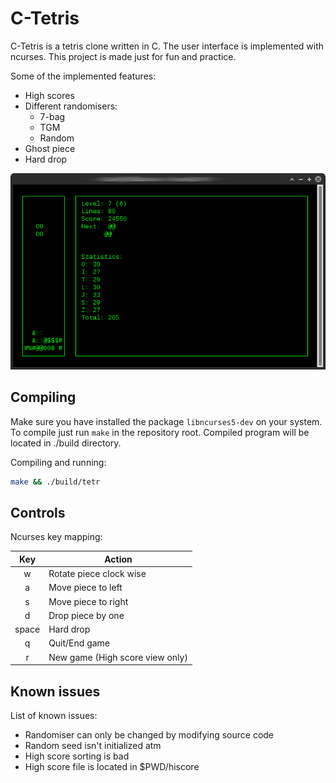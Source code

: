 # C-Tetris
C-Tetris is a tetris clone written in C. The user interface is implemented with ncurses. This project is made just for fun and practice.

Some of the implemented features:
- High scores
- Different randomisers:
  - 7-bag
  - TGM
  - Random
- Ghost piece
- Hard drop

![Screenshot](./curses_ui.png)

## Compiling
Make sure you have installed the package  ```libncurses5-dev``` on your system. To compile just run ```make``` in the repository root. Compiled program will be located in ./build directory.

Compiling and running:
```bash
make && ./build/tetr
```

## Controls
Ncurses key mapping:

Key   | Action
:----:|-------
w     | Rotate piece clock wise
a     | Move piece to left
s     | Move piece to right
d     | Drop piece by one
space | Hard drop
q     | Quit/End game
r     | New game (High score view only)

## Known issues
List of known issues:
- Randomiser can only be changed by modifying source code
- Random seed isn't initialized atm
- High score sorting is bad
- High score file is located in $PWD/hiscore
